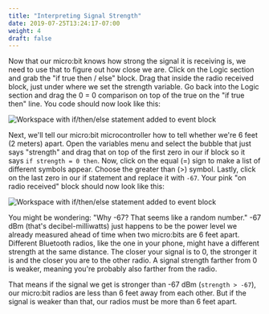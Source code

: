 ```yaml
---
title: "Interpreting Signal Strength"
date: 2019-07-25T13:24:17-07:00
weight: 4
draft: false
---
```


Now that our micro:bit knows how strong the signal it is receiving is, we need to use that to figure out how close we are. Click on the Logic section and grab the "if true then / else" block. Drag that inside the radio received block, just under where we set the strength variable. Go back into the Logic section and drag the 0 = 0 comparison on top of the true on the "if true then" line. You code should now look like this:

![Workspace with if/then/else statement added to event block](../img/addedLogic.png)

Next, we'll tell our micro:bit microcontroller how to tell whether we're 6 feet (2 meters) apart. Open the variables menu and select the bubble that just says "strength" and drag that on top of the first zero in our if block so it says `if strength = 0 then`. Now, click on the equal (=) sign to make a list of different symbols appear. Choose the greater than (>) symbol. Lastly, click on the last zero in our if statement and replace it with `-67`. Your pink "on radio received" block should now look like this:

![Workspace with if/then/else statement added to event block](../img/completedCondition.png)

You might be wondering: "Why -67? That seems like a random number." -67 dBm (that's decibel-milliwatts) just happens to be the power level we already measured ahead of time when two micro:bits are 6 feet apart. Different Bluetooth radios, like the one in your phone, might have a different strength at the same distance. The closer your signal is to 0, the stronger it is and the closer you are to the other radio. A signal strength farther from 0 is weaker, meaning you're probably also farther from the radio.

That means if the signal we get is stronger than -67 dBm (`strength > -67`), our micro:bit radios are less than 6 feet away from each other. But if the signal is weaker than that, our radios must be more than 6 feet apart.
